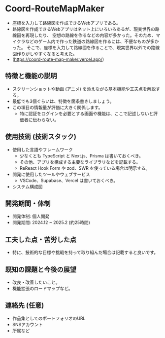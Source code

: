 # Coord-RouteMapMaker

- 座標を入力して路線図を作成できるWebアプリである。
- 路線図を作成できるWebアプリはネット上にいろいろあるが、現実世界の路線図を再現したり、
  空想の路線を作るなどの内容が多かった。そのため、マイクラなどのゲーム内で作った鉄道の路線図を作るには、不便なものが多かった。
  そこで、座標を入力して路線図を作ることで、現実世界以外での路線図作りがしやすくなると考えた。
- (https://coord-route-map-maker.vercel.app/)

## 特徴と機能の説明

- スクリーンショットや動画 (アニメ) を添えながら基本機能や工夫点を解説する。
- 最低でも3個ぐらいは、特徴を箇条書きしましょう。
- この項目の情報量が評価に大きく関係します。
  - 特に認証をログインを必要とする画面や機能は、ここで記述しないと評価者に伝わらない。

## 使用技術 (技術スタック)

- 使用した言語やフレームワーク
  - 少なくとも TypeScript と Next.js、Prisma は書いておくべき。
  - その他、アプリを構成する主要なライブラリなどを記載する。
  - ReReact Hook Form や zod、SWR を使っている場合は明示する。
- 開発に使用したツールやウェブサービス
  - VSCode、Supabase、Vercel は書いておくべき。
- システム構成図

## 開発期間・体制

- 開発体制: 個人開発
- 開発期間: 2024.12 ~ 2025.2 (約25時間)

## 工夫した点・苦労した点

- 特に、技術的な目標や挑戦を持って取り組んだ場合は記載すると良いです。

## 既知の課題と今後の展望

- 改良・改善したいこと。
- 機能拡張のロードマップなど。

## 連絡先 (任意)

- 作品集としてのポートフォリオのURL
- SNSアカウント
- 所属など

